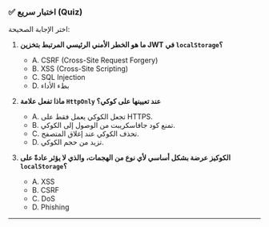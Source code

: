 ### ✅ اختبار سريع (Quiz)
اختر الإجابة الصحيحة:

1.  **ما هو الخطر الأمني الرئيسي المرتبط بتخزين JWT في `localStorage`؟**
    * A. CSRF (Cross-Site Request Forgery)
    * B. XSS (Cross-Site Scripting)
    * C. SQL Injection
    * D. بطء الأداء

2.  **ماذا تفعل علامة `HttpOnly` عند تعيينها على كوكي؟**
    * A. تجعل الكوكي يعمل فقط على HTTPS.
    * B. تمنع كود جافاسكريبت من الوصول إلى الكوكي.
    * C. تحذف الكوكي عند إغلاق المتصفح.
    * D. تزيد من حجم الكوكي.

3.  **الكوكيز عرضة بشكل أساسي لأي نوع من الهجمات، والذي لا يؤثر عادةً على `localStorage`؟**
    * A. XSS
    * B. CSRF
    * C. DoS
    * D. Phishing

---